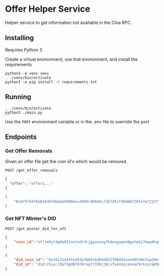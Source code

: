 # Offer Helper Service
Helper service to get information not available in the Chia RPC.

## Installing
Requires Python 3

Create a virtual environment, use that environment, and install the requirements

```
python3 -m venv venv
. ./venv/bin/activate
python3 -m pip install -r requirements.txt
```

## Running
```
. ./venv/bin/activate
python3 ./main.py
```

Use the `PORT` environment variable or in the .env file to override the port

## Endpoints

### Get Offer Removals
Given an offer file get the coin id's which would be removed.

`POST /get_offer_removals`

```json
{
  "offer": "offer1..."
}
```
```json
[
    "0x975f8476b8343b79bda65880eecd499c90666c73bfd51f39d68720fe7ef2237f"
]
```

### Get NFT Minter's DID

`POST /get_minter_did_for_nft`

```json
{
    "coin_id":"nft1m9yldg9q922arzudt3cjgyzezagfk4exgaqne0gxhedj7mwq4kqqp4lzgs"
}
```

```json
{
    "did_coin_id": "0x28131414fed2de3b03cb4b6d851f06492aaa905d9e7aa28ec227c072d839696e",
    "did_id": "did:chia:19qf3g9876t0rkq7tfdkc28cxfy424yzanea29rkzylq89kped9hq3q7wd2"
}
```